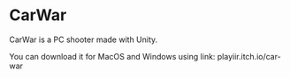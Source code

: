 # CarWar
CarWar is a PC shooter made with Unity. 

You can download it for MacOS and Windows using link: playiir.itch.io/car-war

